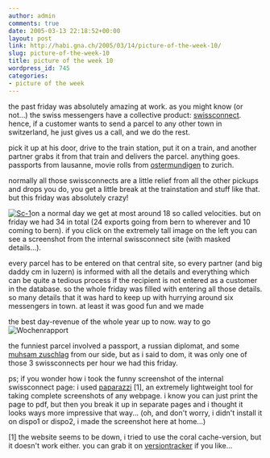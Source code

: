 ```yaml
---
author: admin
comments: true
date: 2005-03-13 22:18:52+00:00
layout: post
link: http://habi.gna.ch/2005/03/14/picture-of-the-week-10/
slug: picture-of-the-week-10
title: picture of the week 10
wordpress_id: 745
categories:
- picture of the week
---
```



the past friday was absolutely amazing at work. as you might know (or not...) the swiss messengers have a collective product: [swissconnect](http://www.swissconnect.ch/). hence, if a customer wants to send a parcel to any other town in switzerland, he just gives us a call, and we do the rest.
  
pick it up at his door, drive to the train station, put it on a train, and another partner grabs it from that train and delivers the parcel. anything goes. passports from lausanne, movie rolls from [ostermundigen](http://map.search.ch/ostermundigen) to zurich.
  
normally  all those swissconnects are a little relief from all the other pickups and drops you do, you get a little break at the trainstation and stuff like that. but this friday was absolutely crazy!



[![Sc-1](http://habi.gna.ch/blog/images/sc-1-tm.jpg)](http://habi.gna.ch/blog/images/sc-1.jpg)on a normal day we get at most around 18 so called velocities. but on friday we had 34 in total (24 exports going from bern to wherever and 10 coming to bern). if you click on the extremely tall image on the left you can see a screenshot from the internal swissconnect site (with masked details...).
  
every parcel has to be entered on that central site, so every partner (and big daddy cm in luzern) is informed with all the details and everything which can be quite a tedious process if the recipient is not entered as a customer in the database. so the whole friday was filled with entering all those details. so many details that it was hard to keep up with hurrying around six messengers in town. at least it was good fun and we made 



the best day-revenue of the whole year up to now. way to go![![Wochenrapport](http://habi.gna.ch/blog/images/wochenrapport-tm.jpg)](http://habi.gna.ch/blog/images/wochenrapport.jpg)
  
the funniest parcel involved a passport, a russian diplomat, and some [muhsam zuschlag](http://velocite.ch/weblogtoo/?p=95) from our side, but as i said to dom, it was only one of those 3 swissconnects per hour we had this friday.



ps; if you wonder how i took the funny screenshot of the internal swissconnect page: i used [paparazzi](http://0x.se.nyud.net:8090/paparazzi/) [1], an extremely lightweight tool for taking complete screenshots of any webpage. i know you can just print the page to pdf, but then you break it up in separate pages and i thought it looks ways more impressive that way... (oh, and don't worry, i didn't install it on dispo1 or dispo2, i made the screenshot here at home...)



[1] the website seems to be down, i tried to use the coral cache-version, but it doesn't work either. you can grab it on [versiontracker](http://www.versiontracker.com/dyn/moreinfo/macosx/24625) if you like...

